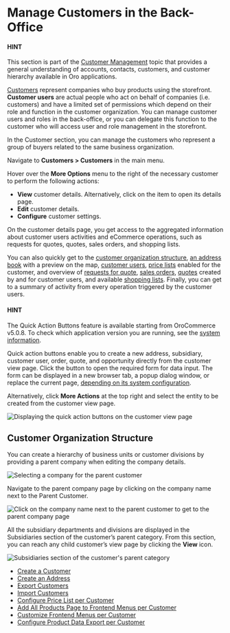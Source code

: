 <a id="user-guide-customers"></a>

# Manage Customers in the Back-Office

#### HINT
This section is part of the [Customer Management](../../../concept-guides/customers/index.md#concept-guide-customers) topic that provides a general understanding of accounts, contacts, customers, and customer hierarchy available in Oro applications.

[Customers](../../../glossary.md#term-Customer) represent companies who buy products using the storefront. **Customer users** are actual people who act on behalf of companies (i.e. customers) and have a limited set of permissions which depend on their role and function in the customer organization. You can manage customer users and roles in the back-office, or you can delegate this function to the customer who will access user and role management in the storefront.

In the Customer section, you can manage the customers who represent a group of buyers related to the same business organization.

Navigate to **Customers > Customers** in the main menu.

Hover over the <i class="fa fa-ellipsis-h fa-lg" aria-hidden="true"></i> **More Options** menu to the right of the necessary customer to perform the following actions:

* <i class="fa fa-eye fa-lg" aria-hidden="true"></i> **View** customer details. Alternatively, click on the item to open its details page.
* <i class="fa fa-edit fa-lg" aria-hidden="true"></i> **Edit** customer details.
* <i class="fas fa-cog" aria-hidden="true"></i> **Configure** customer settings.

On the customer details page, you get access to the aggregated information about customer users activities and eCommerce operations, such as requests for quotes, quotes, sales orders, and shopping lists.

You can also quickly get to the [customer organization structure](#user-guide-customers-customers-organize), [an address book](address-book.md#user-guide-getting-started-address-book) with a preview on the map, [customer users](../customer-users/index.md#user-guide-customers-customer-users), [price lists](../customer-groups/index.md#user-guide-customers-customer-groups-pricelist) enabled for the customer, and overview of [requests for quote](../../sales/rfq/index.md#user-guide-sales-requests-for-quote), [sales orders](../../sales/orders/index.md#user-guide-sales-orders), [quotes](../../sales/quotes/index.md#user-guide-sales-quotes) created by and for customer users, and available [shopping lists](../../sales/shopping-lists/index.md#user-guide-sales-shopping-lists). Finally, you can get to a summary of activity from every operation triggered by the customer users.

#### HINT
The Quick Action Buttons feature is available starting from OroCommerce v5.0.8. To check which application version you are running, see the [system information](../../system/system-information/index.md#system-information).

Quick action buttons enable you to create a new address, subsidiary, customer user, order, quote, and opportunity directly from the customer view page. Click the button to open the required form for data input. The form can be displayed in a new browser tab, a popup dialog window, or replace the current page, [depending on its system configuration](../../system/configuration/system/general-setup/display.md#doc-configuration-display-settings-quick-actions).

Alternatively, click **More Actions** at the top right and select the entity to be created from the customer view page.

![Displaying the quick action buttons on the customer view page](user/img/customers/customers/quick-buttons-customer.png)

<a id="user-guide-customers-customers-organize"></a>

## Customer Organization Structure

You can create a hierarchy of business units or customer divisions by providing a parent company when editing the company details.

![Selecting a company for the parent customer](user/img/customers/customers/CustomersCreateParent_cust.png)

Navigate to the parent company page by clicking on the company name next to the Parent Customer.

![Click on the company name next to the parent customer to get to the parent company page](user/img/customers/customers/CustomersViewParent_cust.png)

All the subsidiary departments and divisions are displayed in the Subsidiaries section of the customer’s parent category. From this section, you can reach any child customer’s view page by clicking the <i class="fa fa-eye fa-lg" aria-hidden="true"></i> **View** icon.

![Subsidiaries section of the customer's parent category](user/img/customers/customers/subsidiaries.png)

* [Create a Customer](create.md)
* [Create an Address](address-book.md)
* [Export Customers](export.md)
* [Import Customers](import.md)
* [Configure Price List per Customer](customer-price-lists.md)
* [Add All Products Page to Frontend Menus per Customer](customer-all-products-menus.md)
* [Customize Frontend Menus per Customer](customer-frontend-menus.md)
* [Configure Product Data Export per Customer](customer-settings.md)

<!-- fa-bars = fa-navicon -->
<!-- Ic Tiles is used as Set As Default in saved views, and as tiles in display layout options -->
<!-- IcPencil refers to Rename in Commerce and Inline Editing in CRM -->
<!-- Check mark in the square. -->
<!-- SortDesc is also used as drop-down arrow -->
